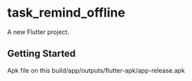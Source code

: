 # task_remind_offline

A new Flutter project.

## Getting Started

Apk file on this build/app/outputs/flutter-apk/app-release.apk
